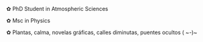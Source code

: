 ✿ PhD Student in Atmospheric Sciences

✿ Msc in Physics

✿ Plantas, calma, novelas gráficas, calles diminutas, puentes ocultos
( ~*-*)~
